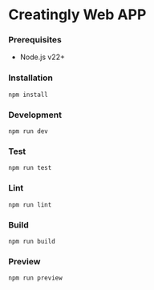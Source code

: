 # Creatingly Web APP

### Prerequisites

- Node.js v22+

### Installation

```
npm install
```

### Development

```
npm run dev
```

### Test

```
npm run test
```

### Lint

```
npm run lint
```

### Build

```
npm run build
```

### Preview

```
npm run preview
```
